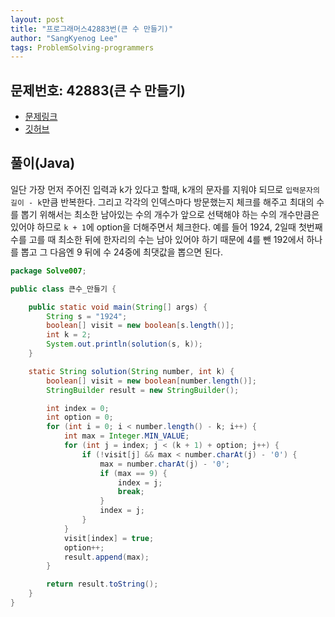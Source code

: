 ```yaml
---
layout: post
title: "프로그래머스42883번(큰 수 만들기)"
author: "SangKyenog Lee"
tags: ProblemSolving-programmers
---
```


## 문제번호: 42883(큰 수 만들기)
- [문제링크](https://programmers.co.kr/learn/courses/30/lessons/42883)
- [깃허브](https://github.com/sksk713/PS/blob/master/Solve007/%ED%81%B0%EC%88%98_%EB%A7%8C%EB%93%A4%EA%B8%B0.java)

## 풀이(Java)
일단 가장 먼저 주어진 입력과 k가 있다고 할때, k개의 문자를 지워야 되므로 `입력문자의 길이 - k`만큼 반복한다. 그리고 각각의 인덱스마다 방문했는지 체크를 해주고 최대의 수를 뽑기 위해서는 최소한 남아있는 수의 개수가 앞으로 선택해야 하는 수의 개수만큼은 있어야 하므로 `k + 1`에 option을 더해주면서 체크한다. 예를 들어 1924, 2일때 첫번째 수를 고를 때 최소한 뒤에 한자리의 수는 남아 있어야 하기 때문에 4를 뺀 192에서 하나를 뽑고 그 다음엔 9 뒤에 수 24중에 최댓값을 뽑으면 된다.

```java
package Solve007;

public class 큰수_만들기 {

    public static void main(String[] args) {
        String s = "1924";
        boolean[] visit = new boolean[s.length()];
        int k = 2;
        System.out.println(solution(s, k));
    }

    static String solution(String number, int k) {
        boolean[] visit = new boolean[number.length()];
        StringBuilder result = new StringBuilder();

        int index = 0;
        int option = 0;
        for (int i = 0; i < number.length() - k; i++) {
            int max = Integer.MIN_VALUE;
            for (int j = index; j < (k + 1) + option; j++) {
                if (!visit[j] && max < number.charAt(j) - '0') {
                    max = number.charAt(j) - '0';
                    if (max == 9) {
                        index = j;
                        break;
                    }
                    index = j;
                }
            }
            visit[index] = true;
            option++;
            result.append(max);
        }

        return result.toString();
    }
}
```